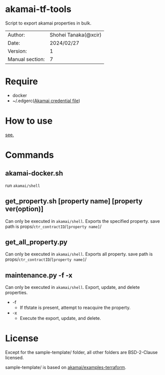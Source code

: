 # akamai-tf-tools

Script to export akamai properties in bulk.


| | |
|--|:--|
| Author:                   | Shohei Tanaka(@xcir) |
| Date:                     | 2024/02/27 |
| Version:                  | 1 |
| Manual section:           | 7 |

# Require

- docker
- ~/.edgerc([Akamai credential file](https://techdocs.akamai.com/developer/docs/set-up-authentication-credentials))

# How to use

[see.](https://labs.gree.jp/blog/?p=22991)

# Commands

## akamai-docker.sh

run `akamai/shell`

## get_property.sh [property name] [property ver(option)]

Can only be executed in `akamai/shell`.
Exports the specified property.
save path is props/`ctr_contractID`/`[property name]`/

## get_all_property.py

Can only be executed in `akamai/shell`.
Exports all property.
save path is props/`ctr_contractID`/`[property name]`/

## maintenance.py -f -x

Can only be executed in `akamai/shell`.
Export, update, and delete properties.

- -f
  - If tfstate is present, attempt to reacquire the property.
- -x
  - Execute the export, update, and delete.

# License

Except for the sample-template/ folder, all other folders are BSD-2-Clause licensed.

sample-template/ is based on [akamai/examples-terraform](https://github.com/akamai/examples-terraform).
